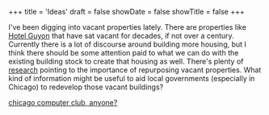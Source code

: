 +++
title = 'Ideas'
draft = false
showDate = false
showTitle = false
+++

I've been digging into vacant properties lately. There are properties like [Hotel Guyon](https://en.wikipedia.org/wiki/Guyon_Hotel) that have sat vacant for decades, if not over a century. Currently there is a lot of discourse around building more housing, but I think there should be some attention paid to what we can do with the existing building stock to create that housing as well. There's plenty of [research](https://www.urban.org/urban-wire/building-more-homes-isnt-enough-solve-housing-crisis) pointing to the importance of repurposing vacant properties. What kind of information might be useful to aid local governments (especially in Chicago) to redevelop those vacant buildings? 

[chicago computer club, anyone?](https://startacomputer.club/)
